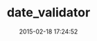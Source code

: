 ---
layout: post
title:  "date_validator"
repo:   "codegram/date_validator"
date:   2015-02-18 17:24:52
gemurl: http://github.com/codegram/date_validator
---